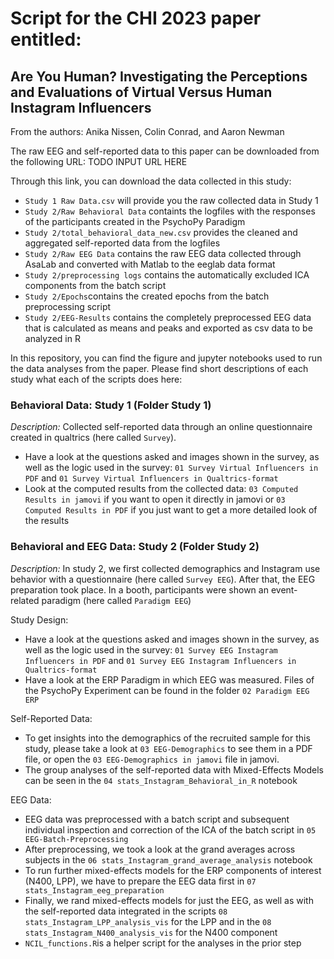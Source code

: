 # Script for the CHI 2023 paper entitled:
## Are You Human?  Investigating the Perceptions and Evaluations of Virtual Versus Human Instagram Influencers

From the authors: Anika Nissen, Colin Conrad, and Aaron Newman

The raw EEG and self-reported data to this paper can be downloaded from the following URL:
<url>TODO INPUT URL HERE</url>

Through this link, you can download the data collected in this study:
* `Study 1 Raw Data.csv` will provide you the raw collected data in Study 1
* `Study 2/Raw Behavioral Data` containts the logfiles with the responses of the participants created in the PsychoPy Paradigm
* `Study 2/total_behavioral_data_new.csv` provides the cleaned and aggregated self-reported data from the logfiles
* `Study 2/Raw EEG Data` contains the raw EEG data collected through AsaLab and converted with Matlab to the eeglab data format
* `Study 2/preprocessing logs` contains the automatically excluded ICA components from the batch script
* `Study 2/Epochs`contains the created epochs from the batch preprocessing script
* `Study 2/EEG-Results` contains the completely preprocessed EEG data that is calculated as means and peaks and exported as csv data to be analyzed in R


In this repository, you can find the figure and jupyter notebooks used to run the data analyses from the paper.
Please find short descriptions of each study what each of the scripts does here:

### Behavioral Data: Study 1 (Folder Study 1)
*Description:* Collected self-reported data through an online questionnaire created in qualtrics (here called `Survey`).

* Have a look at the questions asked and images shown in the survey, as well as the logic used in the survey: `01 Survey Virtual Influencers in PDF` and `01 Survey Virtual Influencers in Qualtrics-format`
* Look at the computed results from the collected data: `03 Computed Results in jamovi` if you want to open it directly in jamovi or `03 Computed Results in PDF` if you just want to get a more detailed look of the results


### Behavioral and EEG Data: Study 2 (Folder Study 2)
*Description:* In study 2, we first collected demographics and Instagram use behavior with a questionnaire (here called `Survey EEG`). After that, the EEG preparation took place. In a booth, participants were shown an event-related paradigm (here called `Paradigm EEG`)

Study Design:
* Have a look at the questions asked and images shown in the survey, as well as the logic used in the survey: `01 Survey EEG Instagram Influencers in PDF` and `01 Survey EEG Instagram Influencers in Qualtrics-format`
* Have a look at the ERP Paradigm in which EEG was measured. Files of the PsychoPy Experiment can be found in the folder `02 Paradigm EEG ERP`

Self-Reported Data:
* To get insights into the demographics of the recruited sample for this study, please take a look at `03 EEG-Demographics` to see them in a PDF file, or open the `03 EEG-Demographics in jamovi` file in jamovi.
* The group analyses of the self-reported data with Mixed-Effects Models can be seen in the `04 stats_Instagram_Behavioral_in_R` notebook

EEG Data:
* EEG data was preprocessed with a batch script and subsequent individual inspection and correction of the ICA of the batch script in `05 EEG-Batch-Preprocessing`
* After preprocessing, we took a look at the grand averages across subjects in the `06 stats_Instagram_grand_average_analysis` notebook
* To run further mixed-effects models for the ERP components of interest (N400, LPP), we have to prepare the EEG data first in `07 stats_Instagram_eeg_preparation`
* Finally, we rand mixed-effects models for just the EEG, as well as with the self-reported data integrated in the scripts `08 stats_Instagram_LPP_analysis_vis` for the LPP and in the `08 stats_Instagram_N400_analysis_vis` for the N400 component
* `NCIL_functions.R`is a helper script for the analyses in the prior step


